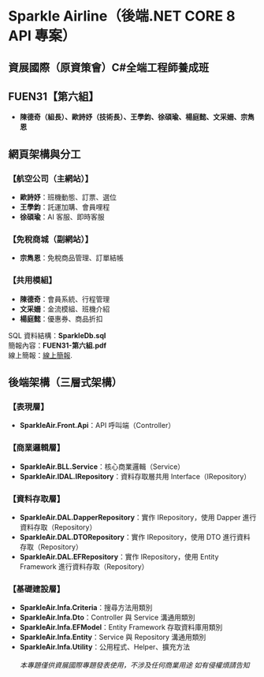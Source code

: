 # Sparkle Airline（後端.NET CORE 8 API 專案）

## 資展國際（原資策會）C#全端工程師養成班

## FUEN31【第六組】

- **陳德奇（組長）、歐詩妤（技術長）、王學鈞、徐碩瑜、楊庭懿、文采姍、宗雋恩**

## 網頁架構與分工

### 【航空公司（主網站）】

- **歐詩妤**：班機動態、訂票、選位
- **王學鈞**：託運加購、會員哩程
- **徐碩瑜**：AI 客服、即時客服

### 【免稅商城（副網站）】

- **宗雋恩**：免稅商品管理、訂單結帳

### 【共用模組】

- **陳德奇**：會員系統、行程管理
- **文采姍**：金流模組、班機介紹
- **楊庭懿**：優惠券、商品折扣

SQL 資料結構：**SparkleDb.sql** <br>
簡報內容：**FUEN31-第六組.pdf** <br>
線上簡報：[線上簡報](https://www.canva.com/design/DAGB-m9GOLg/kwapVd9iphgQarkrzTlhXQ/view?utm_content=DAGB-m9GOLg&utm_campaign=designshare&utm_medium=link&utm_source=editor).

## 後端架構（三層式架構）

### 【表現層】

- **SparkleAir.Front.Api**：API 呼叫端（Controller）

### 【商業邏輯層】

- **SparkleAir.BLL.Service**：核心商業邏輯（Service）
- **SparkleAir.IDAL.IRepository**：資料存取層共用 Interface（IRepository）

### 【資料存取層】

- **SparkleAir.DAL.DapperRepository**：實作 IRepository，使用 Dapper 進行資料存取（Repository）
- **SparkleAir.DAL.DTORepository**：實作 IRepository，使用 DTO 進行資料存取（Repository）
- **SparkleAir.DAL.EFRepository**：實作 IRepository，使用 Entity Framework 進行資料存取（Repository）

### 【基礎建設層】

- **SparkleAir.Infa.Criteria**：搜尋方法用類別
- **SparkleAir.Infa.Dto**：Controller 與 Service 溝通用類別
- **SparkleAir.Infa.EFModel**：Entity Framework 存取資料庫用類別
- **SparkleAir.Infa.Entity**：Service 與 Repository 溝通用類別
- **SparkleAir.Infa.Utility**：公用程式、Helper、擴充方法 <br><br>
  _本專題僅供資展國際專題發表使用，不涉及任何商業用途 如有侵權煩請告知_
